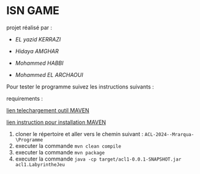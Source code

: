 # ISN GAME

projet réalisé par : 

* *EL yazid KERRAZI*

* *Hidaya AMGHAR*

* *Mohammed HABBI*

* *Mohammed EL ARCHAOUI*


Pour tester le programme suivez les instructions suivants :

requirements :

[lien telechargement outil MAVEN](https://maven.apache.org/download.cgi)

[lien instruction pour installation MAVEN](https://maven.apache.org/install.html)

1) cloner le répertoire et aller vers le chemin suivant : ```ACL-2024--Mrarqua-\Programme```
2) executer la commande ``` mvn clean compile ```
3) executer la commande ``` mvn package ```
4) executer la commande ``` java -cp target/acl1-0.0.1-SNAPSHOT.jar acl1.LabyrintheJeu ```
